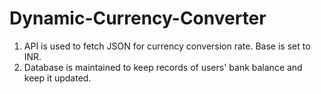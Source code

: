 # Dynamic-Currency-Converter

1. API is used to fetch JSON for currency conversion rate. Base is set to INR.
2. Database is maintained to keep records of users' bank balance and keep it updated.
